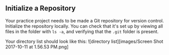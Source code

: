 ## Initialize a Repository

Your practice project needs to be made a Git repository for version control. Initialize the repository locally. You can check that it's set up by viewing all files in the folder with `ls -a`, and verifying that the `.git` folder is present.

Your directory list should look like this:
![directory list][images/Screen Shot 2017-10-11 at 1.56.53 PM.png]
